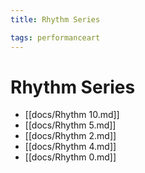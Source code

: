 ```yaml
---
title: Rhythm Series

tags: performanceart
---
```

# Rhythm Series
- [[docs/Rhythm 10.md]]
- [[docs/Rhythm 5.md]]
- [[docs/Rhythm 2.md]]
- [[docs/Rhythm 4.md]]
- [[docs/Rhythm 0.md]]